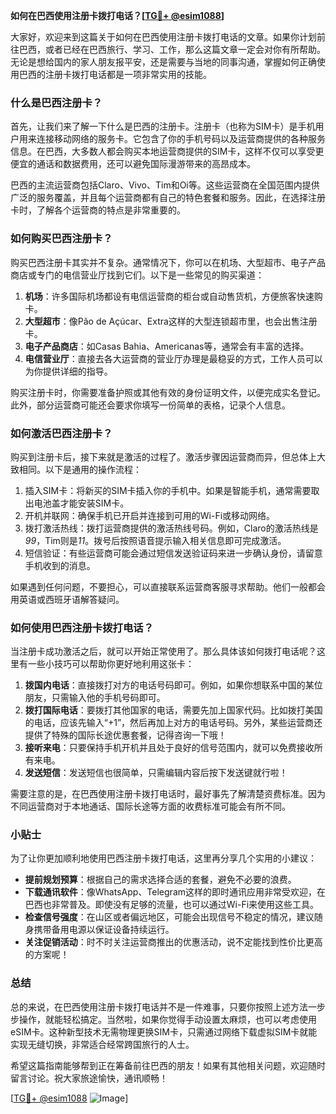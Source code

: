 **如何在巴西使用注册卡拨打电话？[[TG💪+ @esim1088](https://t.me/s/esim1088)]**

大家好，欢迎来到这篇关于如何在巴西使用注册卡拨打电话的文章。如果你计划前往巴西，或者已经在巴西旅行、学习、工作，那么这篇文章一定会对你有所帮助。无论是想给国内的家人朋友报平安，还是需要与当地的同事沟通，掌握如何正确使用巴西的注册卡拨打电话都是一项非常实用的技能。

### 什么是巴西注册卡？

首先，让我们来了解一下什么是巴西的注册卡。注册卡（也称为SIM卡）是手机用户用来连接移动网络的服务卡。它包含了你的手机号码以及运营商提供的各种服务信息。在巴西，大多数人都会购买本地运营商提供的SIM卡，这样不仅可以享受更便宜的通话和数据费用，还可以避免国际漫游带来的高昂成本。

巴西的主流运营商包括Claro、Vivo、Tim和Oi等。这些运营商在全国范围内提供广泛的服务覆盖，并且每个运营商都有自己的特色套餐和服务。因此，在选择注册卡时，了解各个运营商的特点是非常重要的。

### 如何购买巴西注册卡？

购买巴西注册卡其实并不复杂。通常情况下，你可以在机场、大型超市、电子产品商店或专门的电信营业厅找到它们。以下是一些常见的购买渠道：

1. **机场**：许多国际机场都设有电信运营商的柜台或自动售货机，方便旅客快速购卡。
2. **大型超市**：像Pão de Açúcar、Extra这样的大型连锁超市里，也会出售注册卡。
3. **电子产品商店**：如Casas Bahia、Americanas等，通常会有丰富的选择。
4. **电信营业厅**：直接去各大运营商的营业厅办理是最稳妥的方式，工作人员可以为你提供详细的指导。

购买注册卡时，你需要准备护照或其他有效的身份证明文件，以便完成实名登记。此外，部分运营商可能还会要求你填写一份简单的表格，记录个人信息。

### 如何激活巴西注册卡？

购买到注册卡后，接下来就是激活的过程了。激活步骤因运营商而异，但总体上大致相同。以下是通用的操作流程：

1. 插入SIM卡：将新买的SIM卡插入你的手机中。如果是智能手机，通常需要取出电池盖才能安装SIM卡。
2. 开机并联网：确保手机已开启并连接到可用的Wi-Fi或移动网络。
3. 拨打激活热线：拨打运营商提供的激活热线号码。例如，Claro的激活热线是*99*，Tim则是*11*。拨号后按照语音提示输入相关信息即可完成激活。
4. 短信验证：有些运营商可能会通过短信发送验证码来进一步确认身份，请留意手机收到的消息。

如果遇到任何问题，不要担心，可以直接联系运营商客服寻求帮助。他们一般都会用英语或西班牙语解答疑问。

### 如何使用巴西注册卡拨打电话？

当注册卡成功激活之后，就可以开始正常使用了。那么具体该如何拨打电话呢？这里有一些小技巧可以帮助你更好地利用这张卡：

1. **拨国内电话**：直接拨打对方的电话号码即可。例如，如果你想联系中国的某位朋友，只需输入他的手机号码即可。
2. **拨打国际电话**：要拨打其他国家的电话，需要先加上国家代码。比如拨打美国的电话，应该先输入“+1”，然后再加上对方的电话号码。另外，某些运营商还提供了特殊的国际长途优惠套餐，记得咨询一下哦！
3. **接听来电**：只要保持手机开机并且处于良好的信号范围内，就可以免费接收所有来电。
4. **发送短信**：发送短信也很简单，只需编辑内容后按下发送键就行啦！

需要注意的是，在巴西使用注册卡拨打电话时，最好事先了解清楚资费标准。因为不同运营商对于本地通话、国际长途等方面的收费标准可能会有所不同。

### 小贴士

为了让你更加顺利地使用巴西注册卡拨打电话，这里再分享几个实用的小建议：

- **提前规划预算**：根据自己的需求选择合适的套餐，避免不必要的浪费。
- **下载通讯软件**：像WhatsApp、Telegram这样的即时通讯应用非常受欢迎，在巴西也非常普及。即使没有足够的流量，也可以通过Wi-Fi来使用这些工具。
- **检查信号强度**：在山区或者偏远地区，可能会出现信号不稳定的情况，建议随身携带备用电源以保证设备持续运行。
- **关注促销活动**：时不时关注运营商推出的优惠活动，说不定能找到性价比更高的方案呢！

### 总结

总的来说，在巴西使用注册卡拨打电话并不是一件难事，只要你按照上述方法一步步操作，就能轻松搞定。当然啦，如果你觉得手动设置太麻烦，也可以考虑使用eSIM卡。这种新型技术无需物理更换SIM卡，只需通过网络下载虚拟SIM卡就能实现无缝切换，非常适合经常跨国旅行的人士。

希望这篇指南能够帮到正在筹备前往巴西的朋友！如果有其他相关问题，欢迎随时留言讨论。祝大家旅途愉快，通讯顺畅！

[[TG💪+ @esim1088](https://t.me/s/esim1088) ![Image](https://i.postimg.cc/4NQfJmqS/Snipaste-2025-05-13-00-14-12.png)]